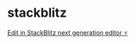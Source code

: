 # stackblitz

[Edit in StackBlitz next generation editor ⚡️](https://stackblitz.com/~/github.com/Rinkal-2024/stackblitz)